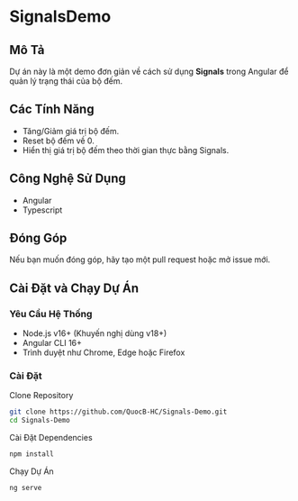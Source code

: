 # SignalsDemo

## Mô Tả
Dự án này là một demo đơn giản về cách sử dụng **Signals** trong Angular để quản lý trạng thái của bộ đếm.

## Các Tính Năng
- Tăng/Giảm giá trị bộ đếm.
- Reset bộ đếm về 0.
- Hiển thị giá trị bộ đếm theo thời gian thực bằng Signals.

## Công Nghệ Sử Dụng
- Angular
- Typescript

## Đóng Góp
Nếu bạn muốn đóng góp, hãy tạo một pull request hoặc mở issue mới.

## Cài Đặt và Chạy Dự Án

### Yêu Cầu Hệ Thống
- Node.js v16+ (Khuyến nghị dùng v18+)
- Angular CLI 16+
- Trình duyệt như Chrome, Edge hoặc Firefox

### Cài Đặt
Clone Repository
```sh
git clone https://github.com/QuocB-HC/Signals-Demo.git
cd Signals-Demo
```
Cài Đặt Dependencies
```sh
npm install
```
Chạy Dự Án
```sh
ng serve
```